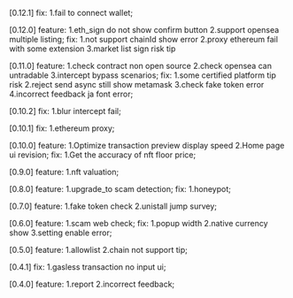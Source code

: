 [0.12.1] fix: 1.fail to connect wallet;

[0.12.0] feature: 1.eth_sign do not show confirm button 2.support opensea multiple listing; fix: 1.not support chainId show error 2.proxy ethereum fail with some extension 3.market list sign risk tip

[0.11.0] feature: 1.check contract non open source 2.check opensea can untradable 3.intercept bypass scenarios; fix: 1.some certified platform tip risk 2.reject send async still show metamask 3.check fake token error 4.incorrect feedback ja font error;

[0.10.2] fix: 1.blur intercept fail;

[0.10.1] fix: 1.ethereum proxy;

[0.10.0] feature: 1.Optimize transaction preview display speed 2.Home page ui revision; fix: 1.Get the accuracy of nft floor price;

[0.9.0] feature: 1.nft valuation;

[0.8.0] feature: 1.upgrade_to scam detection; fix: 1.honeypot;

[0.7.0] feature: 1.fake token check 2.unistall jump survey;

[0.6.0] feature: 1.scam web check; fix: 1.popup width 2.native currency show 3.setting enable error;

[0.5.0] feature: 1.allowlist 2.chain not support tip;

[0.4.1] fix: 1.gasless transaction no input ui;

[0.4.0] feature: 1.report 2.incorrect feedback;
